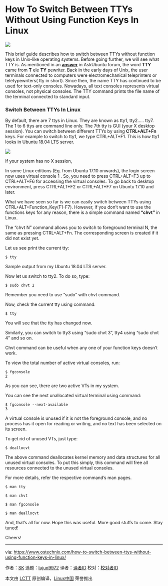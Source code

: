 How To Switch Between TTYs Without Using Function Keys In Linux
======

![](https://www.ostechnix.com/wp-content/uploads/2018/08/Switch-Between-TTYs-720x340.png)

This brief guide describes how to switch between TTYs without function keys in Unix-like operating systems. Before going further, we will see what TTY is. As mentioned in an [**answer**][1] in AskUbuntu forum, the word **TTY** came from **T** ele **TY** pewriter. Back in the early days of Unix, the user terminals connected to computers were electromechanical teleprinters or teletypewriters( tty in short). Since then, the name TTY has continued to be used for text-only consoles. Nowadays, all text consoles represents virtual consoles, not physical consoles. The TTY command prints the file name of the terminal connected to standard input.

### Switch Between TTYs In Linux

By default, there are 7 ttys in Linux. They are known as tty1, tty2….. tty7. The 1 to 6 ttys are command line only. The 7th tty is GUI (your X desktop session). You can switch between different TTYs by using **CTRL+ALT+Fn** keys. For example to switch to tty1, we type CTRL+ALT+F1. This is how tty1 looks in Ubuntu 18.04 LTS server.

![](https://www.ostechnix.com/wp-content/uploads/2018/08/tty1.png)

If your system has no X session,

In some Linux editions (Eg. from Ubuntu 17.10 onwards), the login screen now uses virtual console 1 . So, you need to press CTRL+ALT+F3 up to CTRL+ALT+F6 for accessing the virtual consoles. To go back to desktop environment, press CTRL+ALT+F2 or CTRL+ALT+F7 on Ubuntu 17.10 and later.

What we have seen so far is we can easily switch between TTYs using CTRL+ALT+Function_Key(F1-F7). However, if you don’t want to use the functions keys for any reason, there is a simple command named **“chvt”** in Linux.

The “chvt N” command allows you to switch to foreground terminal N, the same as pressing CTRL+ALT+Fn. The corresponding screen is created if it did not exist yet.

Let us see print the current tty:
```
$ tty

```

Sample output from my Ubuntu 18.04 LTS server.

Now let us switch to tty2. To do so, type:
```
$ sudo chvt 2

```

Remember you need to use “sudo” with chvt command.

Now, check the current tty using command:
```
$ tty

```

You will see that the tty has changed now.

Similarly, you can switch to tty3 using “sudo chvt 3”, tty4 using “sudo chvt 4” and so on.

Chvt command can be useful when any one of your function keys doesn’t work.

To view the total number of active virtual consoles, run:
```
$ fgconsole
2

```

As you can see, there are two active VTs in my system.

You can see the next unallocated virtual terminal using command:
```
$ fgconsole --next-available
3

```

A virtual console is unused if it is not the foreground console, and no process has it open for reading or writing, and no text has been selected on its screen.

To get rid of unused VTs, just type:
```
$ deallocvt

```

The above command deallocates kernel memory and data structures for all unused virtual consoles. To put this simply, this command will free all resources connected to the unused virtual consoles.

For more details, refer the respective command’s man pages.
```
$ man tty

$ man chvt

$ man fgconsole

$ man deallocvt

```

And, that’s all for now. Hope this was useful. More good stuffs to come. Stay tuned!

Cheers!



--------------------------------------------------------------------------------

via: https://www.ostechnix.com/how-to-switch-between-ttys-without-using-function-keys-in-linux/

作者：[SK][a]
选题：[lujun9972](https://github.com/lujun9972)
译者：[译者ID](https://github.com/译者ID)
校对：[校对者ID](https://github.com/校对者ID)

本文由 [LCTT](https://github.com/LCTT/TranslateProject) 原创编译，[Linux中国](https://linux.cn/) 荣誉推出

[a]:https://www.ostechnix.com/author/sk/
[1]:https://askubuntu.com/questions/481906/what-does-tty-stand-for
